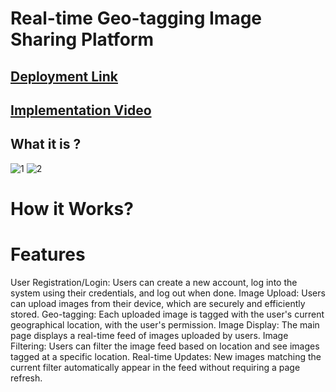 # Real-time Geo-tagging Image Sharing Platform
## [Deployment Link](https://real-time-geo-tagging.vercel.app/)

## [Implementation  Video](https://drive.google.com/file/d/1g5gyY7FDS1hF1Ya_o1Beieie38-hOOJx/view?usp=sharing)

## What it is ?
![1](https://github.com/Shubhamtribhuvan8/EasyBank/assets/106821254/405fc625-ed28-419b-8180-e69bed8c37ff)
![2](https://github.com/Shubhamtribhuvan8/EasyBank/assets/106821254/54706f43-8102-42dd-8c4f-a72d09e55ca1)
# How it Works?
# Features
User Registration/Login: Users can create a new account, log into the system using their credentials, and log out when done.
Image Upload: Users can upload images from their device, which are securely and efficiently stored.
Geo-tagging: Each uploaded image is tagged with the user's current geographical location, with the user's permission.
Image Display: The main page displays a real-time feed of images uploaded by users.
Image Filtering: Users can filter the image feed based on location and see images tagged at a specific location.
Real-time Updates: New images matching the current filter automatically appear in the feed without requiring a page refresh.
